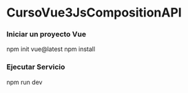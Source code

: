 # CursoVue3JsCompositionAPI

### Iniciar un proyecto Vue 
npm init vue@latest
npm install

### Ejecutar Servicio 
npm run dev
